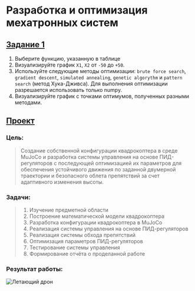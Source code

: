 # Разработка и оптимизация мехатронных систем
## [Задание 1](https://github.com/Boblabled/IMRS/blob/master/HW/task.ipynb)
1. Выберите функцию, указанную в таблице
2. Визуализируйте график `X1`, `X2` от `-50` до `+50`.
3. Используйте следующие методы оптимизации: `brute force search`, `gradient descent`, `simulated annealing`,
`genetic algorythm` и `pattern search` (метод Хука-Дживса). Для выполнения оптимизации разрешается использовать только numpy.
4. Визуализируйте график с точками оптимумов, полученных разными методами.
## [Проект](https://github.com/Boblabled/IMRS/blob/master/Project/project.ipynb)
### Цель: 
> Создание собственной конфигурации квадрокоптера в среде MuJoCo и разработка системы управления на основе ПИД-регуляторов с последующей оптимизацией их параметров для обеспечения устойчивого движения по заданной двумерной траектории и безопасного облета препятствий за счет адаптивного изменения высоты.

### Задачи:
> 1. Изучение предметной области 
> 2. Построение математической модели квадрокоптера 
> 3. Разработка конфигурации квадрокоптера в MuJoCo 
> 4. Реализация системы управления на основе ПИД-регуляторов 
> 5. Реализация системы обхода препятствий 
> 6. Оптимизация параметров ПИД-регуляторов 
> 7. Тестирование системы управления 
> 8. Формирование отчёта о проделанной работе

### Результат работы:
![Летающий дрон](https://github.com/Boblabled/IMRS/blob/master/drone_fly.gif)
